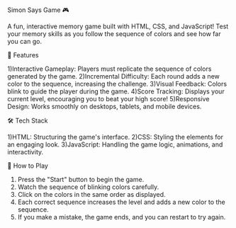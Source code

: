 Simon Says Game 🎮

  A fun, interactive memory game built with HTML, CSS, and JavaScript! Test your memory skills as you follow the sequence of colors and 
  see how far you can go.

🚀 Features

  1)Interactive Gameplay: Players must replicate the sequence of colors generated by the game.
  2)Incremental Difficulty: Each round adds a new color to the sequence, increasing the challenge.
  3)Visual Feedback: Colors blink to guide the player during the game.
  4)Score Tracking: Displays your current level, encouraging you to beat your high score!
  5)Responsive Design: Works smoothly on desktops, tablets, and mobile devices.

🛠️ Tech Stack

  1)HTML: Structuring the game's interface.
  2)CSS: Styling the elements for an engaging look.
  3)JavaScript: Handling the game logic, animations, and interactivity.

🎯 How to Play

  1) Press the "Start" button to begin the game.
  2) Watch the sequence of blinking colors carefully.
  3) Click on the colors in the same order as displayed.
  4) Each correct sequence increases the level and adds a new color to the sequence.
  5) If you make a mistake, the game ends, and you can restart to try again.

